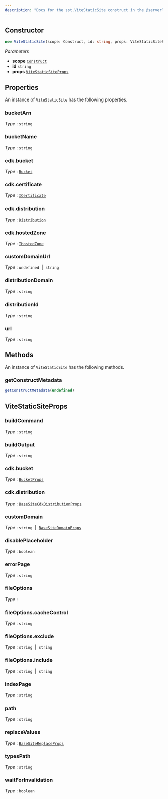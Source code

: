 ```yaml
---
description: "Docs for the sst.ViteStaticSite construct in the @serverless-stack/resources package"
---
```



## Constructor
```ts
new ViteStaticSite(scope: Construct, id: string, props: ViteStaticSiteProps)
```
_Parameters_
- __scope__ [`Construct`](https://docs.aws.amazon.com/cdk/api/v2/docs/constructs.Construct.html)
- __id__ `string`
- __props__ [`ViteStaticSiteProps`](#vitestaticsiteprops)
## Properties
An instance of `ViteStaticSite` has the following properties.
### bucketArn

_Type_ : `string`

### bucketName

_Type_ : `string`


### cdk.bucket

_Type_ : [`Bucket`](https://docs.aws.amazon.com/cdk/api/v2/docs/aws-cdk-lib.Bucket.html)

### cdk.certificate

_Type_ : [`ICertificate`](https://docs.aws.amazon.com/cdk/api/v2/docs/aws-cdk-lib.ICertificate.html)

### cdk.distribution

_Type_ : [`Distribution`](https://docs.aws.amazon.com/cdk/api/v2/docs/aws-cdk-lib.Distribution.html)

### cdk.hostedZone

_Type_ : [`IHostedZone`](https://docs.aws.amazon.com/cdk/api/v2/docs/aws-cdk-lib.IHostedZone.html)


### customDomainUrl

_Type_ : `undefined`&nbsp; | &nbsp;`string`

### distributionDomain

_Type_ : `string`

### distributionId

_Type_ : `string`

### url

_Type_ : `string`

## Methods
An instance of `ViteStaticSite` has the following methods.
### getConstructMetadata

```ts
getConstructMetadata(undefined)
```
## ViteStaticSiteProps
### buildCommand

_Type_ : `string`

### buildOutput

_Type_ : `string`


### cdk.bucket

_Type_ : [`BucketProps`](https://docs.aws.amazon.com/cdk/api/v2/docs/aws-cdk-lib.BucketProps.html)

### cdk.distribution

_Type_ : [`BaseSiteCdkDistributionProps`](BaseSiteCdkDistributionProps)


### customDomain

_Type_ : `string`&nbsp; | &nbsp;[`BaseSiteDomainProps`](BaseSiteDomainProps)

### disablePlaceholder

_Type_ : `boolean`




### errorPage

_Type_ : `string`

### fileOptions

_Type_ : 
### fileOptions.cacheControl

_Type_ : `string`

### fileOptions.exclude

_Type_ : `string`&nbsp; | &nbsp;`string`

### fileOptions.include

_Type_ : `string`&nbsp; | &nbsp;`string`


### indexPage

_Type_ : `string`

### path

_Type_ : `string`

### replaceValues

_Type_ : [`BaseSiteReplaceProps`](BaseSiteReplaceProps)

### typesPath

_Type_ : `string`

### waitForInvalidation

_Type_ : `boolean`
